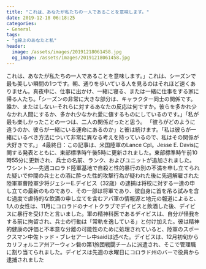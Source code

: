 ```yaml
---
title: "これは、あなたが私たちの一人であることを意味します。"
date: 2019-12-18 06:18:25
categories:
- General
tags:
- "g線上のあなたと私"
header:
  image: /assets/images/20191218061458.jpg
  og_image: /assets/images/20191218061458.jpg
---
```


これは、あなたが私たちの一人であることを意味します。」これは、シーズンで最も美しい瞬間の1つです。朝、通りを歩いている人を見るのはそれほど速くありません。真夜中に、仕事に出かけ、一緒に寝る、または一緒に仕事をする家に帰る人たち。「シーズンの非常に大きな部分は、キャラクター同士の関係です。誰か、またはしない–それらに対するあなたの反応は何ですか。彼らを多かれ少なかれ人間にするか、多かれ少なかれ愛に値するものにしているのです。」「私が最も楽しかったことの一つは、二人の関係だったと思う。 「彼らがどのように違うのか、彼らが一緒にいる運命にあるのか」と彼は続けます。「私は彼らが一緒にいるべき方法について非常に異なる考えを持っているので、私はその関係が大好きです。」 4最終日：この記事は、米国陸軍のLance Cpl。Jesse E. Davisに関する発表とともに、東部標準時午後5時に更新されました。東部標準時午前10時55分に更新され、兵士の名前、ランク、およびユニットが追加されました。ワシントン—先週コロラド陸軍基地で自殺と性的暴行の別の不満を申し立てられた疑いで仲間の兵士との酒に酔った性的攻撃行為が疑われた後に先週解雇された陸軍軍曹陸軍少将ジェシーE.デイビス（32歳）の逮捕は将校に対する一連の申し立ての最新のものであり、その一部は将軍であり、彼自身に首を吊る試みを含む過度で虐待的な飲酒の申し立てを含むアパ軍の情報源と地元の報道によると、 1人の女性は、11月にコロラドのナイトクラブでデイビスと飲酒した後、デイビスに暴行を受けたと言いました。軍の精神科医であるデイビスは、自分が怪我をする前に拘留され、兵士の行動は「常軌を逸している」と付け加えた。彼は精神的健康の評価と不本意な分離の可能性のために処理されていると、陸軍のスポークスマン中佐トッド・ブレセアーレ中saidは述べた。デイビスは、12月初旬からカリフォルニア州アーウィン砦の第1旅団戦闘チームに派遣され、そこで管理職に割り当てられました。デイビスは先週の水曜日にコロラド州のバーで役員から逮捕されました

